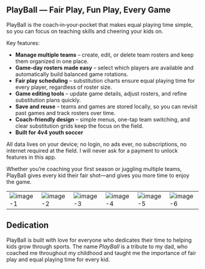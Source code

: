 ## PlayBall — Fair Play, Fun Play, Every Game

PlayBall is the coach‑in‑your‑pocket that makes equal playing time simple, so you can focus on teaching skills and cheering your kids on.

Key features:
- **Manage multiple teams** – create, edit, or delete team rosters and keep them organized in one place.
- **Game-day rosters made easy** – select which players are available and automatically build balanced game rotations.
- **Fair play scheduling** – substitution charts ensure equal playing time for every player, regardless of roster size.
- **Game editing tools** – update game details, adjust rosters, and refine substitution plans quickly.
- **Save and reuse** – teams and games are stored locally, so you can revisit past games and track rosters over time.
- **Coach-friendly design** – simple menus, one-tap team switching, and clear substitution grids keep the focus on the field.
- **Built for 4v4 youth soccer**

All data lives on your device; no login, no ads ever, no subscriptions, no internet required at the field. I will never ask for a payment to unlock features in this app.

Whether you’re coaching your first season or juggling multiple teams, PlayBall gives every kid their fair shot—and gives you more time to enjoy the game.

|||||||
|-|-|-|-|-|-|
![image-1](https://github.com/user-attachments/assets/381d9b78-5e3e-42ad-b7e6-40cf89e1520e)|![image-2](https://github.com/user-attachments/assets/25d8fbcc-690d-4bbf-b742-962d8283d6b7)|![image-3](https://github.com/user-attachments/assets/0e9865d0-59ef-4f82-b35b-2827faeb75bf)|![image-4](https://github.com/user-attachments/assets/7210c0c9-9d2f-4c17-8b0d-2d9611c7ae1c)|![image-5](https://github.com/user-attachments/assets/729ab2fc-03ff-46c7-8f42-b88ac673ce70)|![image-6](https://github.com/user-attachments/assets/214b9e55-47ae-45c7-8134-de316c474b58)|



## Dedication 
PlayBall is built with love for everyone who dedicates their time to helping kids grow through sports. The name *PlayBall* is a tribute to my dad, who coached me throughout my childhood and taught me the importance of fair play and equal playing time for every kid.
